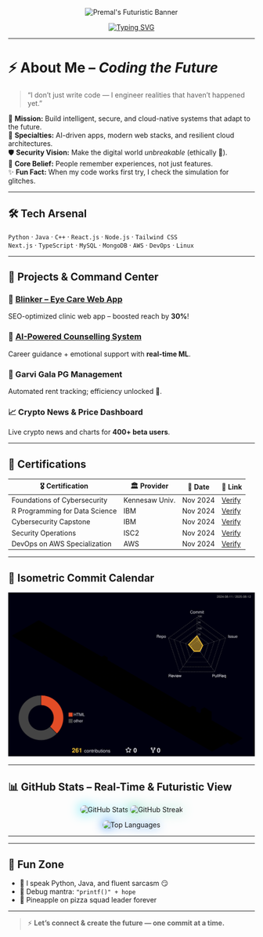 <!-- Futuristic Banner -->
<p align="center">
  <img src="https://capsule-render.vercel.app/api?type=waving&color=0:00FFF7,100:0055FF&height=250&section=header&text=Premal%20Ariwala&fontSize=60&fontColor=ffffff&animation=fadeIn" alt="Premal's Futuristic Banner"/>
</p>

<!-- Typing Intro Animation -->
<p align="center">
  <a href="https://git.io/typing-svg">
    <img src="https://readme-typing-svg.herokuapp.com?size=28&duration=4000&color=00FFF7&center=true&vCenter=true&width=850&lines=Hey+there+👋,+I'm+Premal+Ariwala!;Full-stack+Dev+⚡+Cybersecurity+Explorer;Cloud+%26+AI+Builder+☁🤖;Turning+Coffee+into+Code+%E2%98%95💻" alt="Typing SVG" />
  </a>
</p>

---

# ⚡ About Me – *Coding the Future*

> “I don’t just write code — I engineer realities that haven’t happened yet.”

🚀 **Mission:** Build intelligent, secure, and cloud-native systems that adapt to the future.  
🤖 **Specialties:** AI-driven apps, modern web stacks, and resilient cloud architectures.  
🛡️ **Security Vision:** Make the digital world *unbreakable* (ethically 🔐).  
🎯 **Core Belief:** People remember experiences, not just features.  
✨ **Fun Fact:** When my code works first try, I check the simulation for glitches.

---

## 🛠 Tech Arsenal

`Python` · `Java` · `C++` · `React.js` · `Node.js` · `Tailwind CSS`  
`Next.js` · `TypeScript` · `MySQL` · `MongoDB` · `AWS` · `DevOps` · `Linux`

---

## 🚀 Projects & Command Center

### 🩵 [Blinker – Eye Care Web App](https://blinkers.co.in)
SEO-optimized clinic web app – boosted reach by **30%**!

### 🤖 [AI-Powered Counselling System](https://github.com/counselling)
Career guidance + emotional support with **real-time ML**.

### 🏢 Garvi Gala PG Management
Automated rent tracking; efficiency unlocked 🚀.

### 📈 Crypto News & Price Dashboard
Live crypto news and charts for **400+ beta users**.

---

## 📜 Certifications

| 🎖 Certification               | 🏛 Provider        | 📅 Date   | 🔗 Link |
|-------------------------------|-------------------|-----------|---------|
| Foundations of Cybersecurity   | Kennesaw Univ.    | Nov 2024  | [Verify](https://coursera.org/verify/F7NMYB6B6Z63) |
| R Programming for Data Science | IBM               | Nov 2024  | [Verify](https://coursera.org/verify/7OTTS8FQ2VB7) |
| Cybersecurity Capstone         | IBM               | Nov 2024  | [Verify](https://coursera.org/verify/7DHB8AGGIC6P) |
| Security Operations            | ISC2              | Nov 2024  | [Verify](https://coursera.org/verify/5KALFQJQKPQC) |
| DevOps on AWS Specialization   | AWS               | Nov 2024  | [Verify](https://coursera.org/verify/I86AALNHGZW5) |

---

## 📅 Isometric Commit Calendar

<p align="center">
  <img src="./profile-3d-contrib/profile-night-rainbow.svg" alt="3D GitHub Isometric Calendar" />
</p>


---



## 📊 GitHub Stats – Real-Time & Futuristic View

<p align="center">
  <!-- Neon glow effects for a modern, techy look -->
  <img alt="GitHub Stats" src="https://github-readme-stats.vercel.app/api?username=Premal-hub&show_icons=true&theme=react&hide_border=true&cache_seconds=180" width="48%" style="border-radius: 12px; filter: drop-shadow(0 0 12px #00d9f7);" />

  <img alt="GitHub Streak" src="https://github-readme-streak-stats-eight.vercel.app?user=Premal-hub&theme=neon-dark&hide_border=true" width="48%" style="border-radius:12px; filter:drop-shadow(0 0 12px #20c997);" />

</p>

<p align="center">
  <img alt="Top Languages" src="https://github-readme-stats.vercel.app/api/top-langs/?username=Premal-hub&layout=compact&theme=react&hide_border=true&cache_seconds=180" width="30%" style="border-radius: 12px; filter: drop-shadow(0 0 10px #0070f3);" />
</p>

---





---

## 🎉 Fun Zone

- 🐧 I speak Python, Java, and fluent sarcasm 😏
- 🚀 Debug mantra: `"printf()" + hope`
- 🍍 Pineapple on pizza squad leader forever

---

> ⚡ **Let’s connect & create the future — one commit at a time.**

